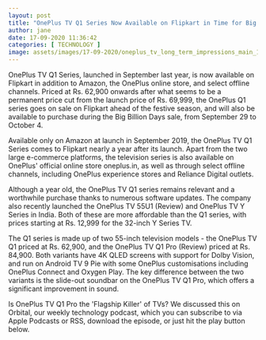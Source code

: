 ```yaml
---
layout: post
title: "OnePlus TV Q1 Series Now Available on Flipkart in Time for Big Billion Days Sale"
author: jane 
date: 17-09-2020 11:36:42 
categories: [ TECHNOLOGY ] 
image: assets/images/17-09-2020/oneplus_tv_long_term_impressions_main_1582715084938.jpg
---
```

OnePlus TV Q1 Series, launched in September last year, is now available on Flipkart in addition to Amazon, the OnePlus online store, and select offline channels. Priced at Rs. 62,900 onwards after what seems to be a permanent price cut from the launch price of Rs. 69,999, the OnePlus Q1 series goes on sale on Flipkart ahead of the festive season, and will also be available to purchase during the Big Billion Days sale, from September 29 to October 4.

Available only on Amazon at launch in September 2019, the OnePlus TV Q1 Series comes to Flipkart nearly a year after its launch. Apart from the two large e-commerce platforms, the television series is also available on OnePlus' official online store oneplus.in, as well as through select offline channels, including OnePlus experience stores and Reliance Digital outlets.

Although a year old, the OnePlus TV Q1 series remains relevant and a worthwhile purchase thanks to numerous software updates. The company also recently launched the OnePlus TV 55U1 (Review) and OnePlus TV Y Series in India. Both of these are more affordable than the Q1 series, with prices starting at Rs. 12,999 for the 32-inch Y Series TV.

The Q1 series is made up of two 55-inch television models - the OnePlus TV Q1 priced at Rs. 62,900, and the OnePlus TV Q1 Pro (Review) priced at Rs. 84,900. Both variants have 4K QLED screens with support for Dolby Vision, and run on Android TV 9 Pie with some OnePlus customisations including OnePlus Connect and Oxygen Play. The key difference between the two variants is the slide-out soundbar on the OnePlus TV Q1 Pro, which offers a significant improvement in sound.

Is OnePlus TV Q1 Pro the 'Flagship Killer' of TVs? We discussed this on Orbital, our weekly technology podcast, which you can subscribe to via Apple Podcasts or RSS, download the episode, or just hit the play button below.